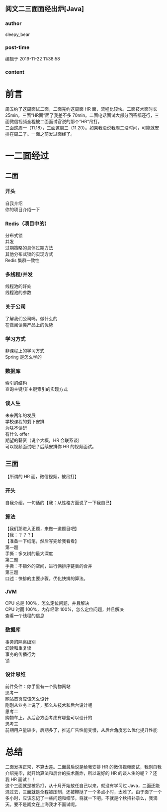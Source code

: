## 阅文二三面面经出炉[Java]
### author 
sleepy_bear
### post-time 

编辑于  2019-11-22 11:38:58
### content 
<div class="post-topic-des nc-post-content">
 <h1>
  前言
 </h1>
 <div>
  周五约了这周面试二面，二面完约这周面 HR 面，流程比较快。二面技术面时长 25min，三面“HR面”面了我差不多 70min。二面电话面试大部分回答都还行，三面微信视频全程被二面面试官说的那个”HR“吊打。
 </div>
 <div>
  二面这周一（11.18），三面这周三（11.20）。如果我没说我周二没时间，可能就安排在周二了。一面之前发过面经了。
 </div>
 <h1>
  一二面经过
 </h1>
 <h2>
  二面
 </h2>
 <h3>
  开头
 </h3>
 <div>
  自我介绍
 </div>
 <div>
  你的项目介绍一下
 </div>
 <h3>
  Redis（项目中的）
 </h3>
 <div>
  分布式锁
 </div>
 <div>
  并发
 </div>
 <div>
  过期策略的具体过期方法
 </div>
 <div>
  其他分布式锁的实现方式
 </div>
 <div>
  Redis 集群一致性
 </div>
 <h3>
  多线程/并发
 </h3>
 <div>
  线程池的好处
 </div>
 <div>
  线程池的参数
 </div>
 <h3>
  关于公司
 </h3>
 <div>
  了解我们公司吗，做什么的
 </div>
 <div>
  在做阅读类产品上的优势
 </div>
 <h3>
  学习方式
 </h3>
 <div>
  非课程上的学习方式
 </div>
 <div>
  Spring 是怎么学的
 </div>
 <h3>
  数据库
 </h3>
 <div>
  索引的结构
 </div>
 <div>
  查询主键/非主键索引的实现方式
 </div>
 <h3>
  谈人生
 </h3>
 <div>
  未来两年的发展
 </div>
 <div>
  学校课程的剩下安排
 </div>
 <div>
  为啥不读研
 </div>
 <div>
  有什么 offer
 </div>
 <div>
  期望的薪资（说个大概，HR 会联系谈）
 </div>
 <div>
  可以视频面试吧？后续安排你 HR 的视频面试。
 </div>
 <h2>
  三面
  <span>
  </span>
 </h2>
 <div>
  【所谓的 HR 面，微信视频，被吊打】
 </div>
 <h3>
  开头
 </h3>
 <div>
  自我介绍，一句话的【我：从性格方面说了一下我自己】
 </div>
 <h3>
  算法
 </h3>
 <div>
  【我们那进入正题，来做一道题目吧】
 </div>
 <div>
  【我：？？？】
 </div>
 <div>
  【准备一下纸笔，然后写完给我看看】
 </div>
 <div>
  第一题
 </div>
 <div>
  手撕：多叉树的最大深度
 </div>
 <div>
  第二题
 </div>
 <div>
  手撕：不额外的空间，进行俩排序链表的合并
  <span>
  </span>
 </div>
 <div>
  第三题
 </div>
 <div>
  口述：快排的主要步骤。优化快排的算法。
 </div>
 <h3>
  JVM
 </h3>
 <div>
  CPU 总是 100%，怎么定位问题，并且解决
 </div>
 <div>
  CPU 时而 100%，内存经常 100%，怎么定位问题，并且解决
 </div>
 <div>
  查看一个线程的信息
 </div>
 <h3>
  数据库
 </h3>
 <div>
  事务的隔离级别
 </div>
 <div>
  幻读和重复读
 </div>
 <div>
  事务的传播行为
 </div>
 <div>
  锁
 </div>
 <h3>
  设计思维
 </h3>
 <div>
  前件条件：你手里有一个购物网站
 </div>
 <div>
  思考一
 </div>
 <div>
  网站首页应该怎么设计
 </div>
 <div>
  刚刚从业务上说了，那么从技术和后台设计呢
 </div>
 <div>
  思考二
 </div>
 <div>
  购物车上，从后台方面考虑有哪些可以设计的
 </div>
 <div>
  思考三
 </div>
 <div>
  前期用户量较少，后期多了，推送广告性能变慢，从后台角度怎么优化提升性能
 </div>
 <h1>
  总结
 </h1>
 <div>
  二面发挥正常，不算太差。二面最后说是给我安排 HR 的微信视频面试，我刚自我介绍完毕，就开始算法和后台的技术轰炸，所以说好的 HR 的谈人生的呢？？还我 HR 面试！！
 </div>
 <div>
  这个三面就是被吊打，从十月开始放任自己以来，就没有学习过 Java，二面还能混过去，三面就是全程被压制，还被鞭挞了一个多点小时，太难了。由于面了一个多小时，应该忘记了一些问题和细节，将就一下吧。不就是个秋招补录么，我滴天。要不是阅文在上海我才不面试呢。
 </div>
</div>
